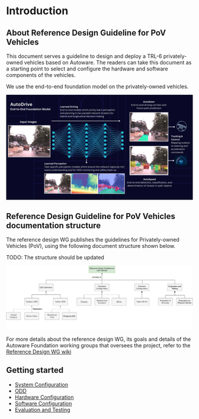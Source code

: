 # Introduction

## About Reference Design Guideline for PoV Vehicles

This document serves a guideline to design and deploy a TRL-6 privately-owned vehicles based on Autoware. The readers can take this document as a starting point to select and configure the hardware and software components of the vehicles.

We use the end-to-end foundation model on the privately-owned vehicles.

![AutoDrive](assets/images/AutoDrive.png)

## Reference Design Guideline for PoV Vehicles documentation structure

The reference design WG publishes the guidelines for Privately-owned Vehicles (PoV), using the following document structure shown below.

TODO: The structure should be updated

![Reference Design Guideline Structure](assets/images/Structure_of_PoV_ReferenceDesign.svg)

For more details about the reference design WG, its goals and details of the Autoware Foundation working groups that oversees the project, refer to the [Reference Design WG wiki](https://github.com/autowarefoundation/RefDesignWG/wiki/)

## Getting started

- [System Configuration](./system-configuration/index.md)
- [ODD](./odd-definition/index.md)
- [Hardware Configuration](./hardware-configuration/index.md)
- [Software Configuration](./software-configuration/index.md)
- [Evaluation and Testing](./evaluation-and-testing/index.md)
